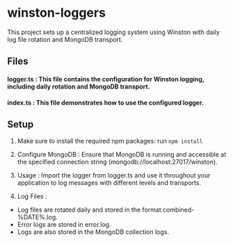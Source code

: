 
# winston-loggers

This project sets up a centralized logging system using Winston with daily log file rotation and MongoDB transport.

## Files

#### logger.ts : This file contains the configuration for Winston logging, including daily rotation and MongoDB transport.

#### index.ts : This file demonstrates how to use the configured logger.

## Setup
1. Make sure to install the required npm packages: run `npm install`

2. Configure MongoDB : Ensure that MongoDB is running and accessible at the specified connection string (mongodb://localhost:27017/winston).

3. Usage : Import the logger from logger.ts and use it throughout your application to log messages with different levels and transports.

4. Log Files : 
- Log files are rotated daily and stored in the format combined-%DATE%.log.
- Error logs are stored in error.log.
- Logs are also stored in the MongoDB collection logs.
